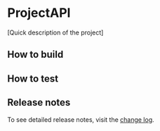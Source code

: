 # ProjectAPI

[Quick description of the project]

## How to build

## How to test

## Release notes

To see detailed release notes, visit the [change log](./CHANGELOG.md).
